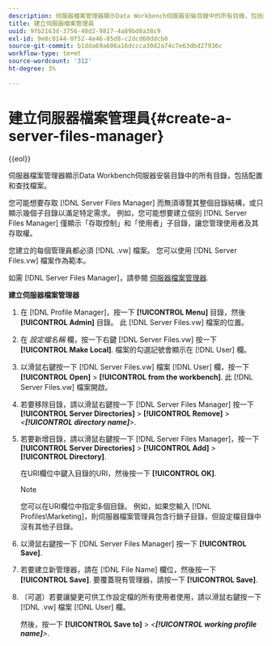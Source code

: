```yaml
---
description: 伺服器檔案管理器顯示Data Workbench伺服器安裝目錄中的所有目錄，包括配置和查找檔案。
title: 建立伺服器檔案管理員
uuid: 9fb2163d-3756-40d2-9817-4a89bd8a38c9
exl-id: 9e0c8144-0f52-4e46-85d8-c2dcd60ddcb8
source-git-commit: b1dda69a606a16dccca30d2a74c7e63dbd27936c
workflow-type: tm+mt
source-wordcount: '312'
ht-degree: 3%

---
```


# 建立伺服器檔案管理員{#create-a-server-files-manager}

{{eol}}

伺服器檔案管理器顯示Data Workbench伺服器安裝目錄中的所有目錄，包括配置和查找檔案。

您可能想要存取 [!DNL Server Files Manager] 而無須導覽其整個目錄結構，或只顯示幾個子目錄以滿足特定需求。 例如，您可能想要建立個別 [!DNL Server Files Manager] 僅顯示「存取控制」和「使用者」子目錄，讓您管理使用者及其存取權。

您建立的每個管理員都必須 [!DNL .vw] 檔案。 您可以使用 [!DNL Server Files.vw] 檔案作為範本。

如需 [!DNL Server Files Manager]，請參閱 [伺服器檔案管理器](../../../../home/c-get-started/c-admin-intrf/c-svr-files-mgr.md#concept-73a0808487c8424285ae7302f53bc5f4).

**建立伺服器檔案管理器**

1. 在 [!DNL Profile Manager]，按一下 **[!UICONTROL Menu]** 目錄，然後 **[!UICONTROL Admin]** 目錄。 此 [!DNL Server Files.vw] 檔案的位置。
1. 在 *設定檔名稱* 欄，按一下右鍵 [!DNL Server Files.vw] 按一下 **[!UICONTROL Make Local]**. 檔案的勾選記號會顯示在 [!DNL User] 欄。
1. 以滑鼠右鍵按一下 [!DNL Server Files.vw] 檔案 [!DNL User] 欄，按一下 **[!UICONTROL Open]** > **[!UICONTROL from the workbench]**. 此 [!DNL Server Files.vw] 檔案開啟。
1. 若要移除目錄，請以滑鼠右鍵按一下 [!DNL Server Files Manager] 按一下 **[!UICONTROL Server Directories]** > **[!UICONTROL Remove]** > *&lt;**[!UICONTROL directory name]**>*.
1. 若要新增目錄，請以滑鼠右鍵按一下 [!DNL Server Files Manager]，按一下 **[!UICONTROL Server Directories]** > **[!UICONTROL Add]** > **[!UICONTROL Directory]**.

   在URI欄位中鍵入目錄的URI，然後按一下 **[!UICONTROL OK]**.

   >[!NOTE]
   >
   >您可以在URI欄位中指定多個目錄。 例如，如果您輸入 [!DNL Profiles\Marketing\]，則伺服器檔案管理員包含行銷子目錄，但設定檔目錄中沒有其他子目錄。

1. 以滑鼠右鍵按一下 [!DNL Server Files Manager] 按一下 **[!UICONTROL Save]**.
1. 若要建立新管理器，請在 [!DNL File Name] 欄位，然後按一下 **[!UICONTROL Save]**. 要覆蓋現有管理器，請按一下 **[!UICONTROL Save]**.
1. （可選）若要讓變更可供工作設定檔的所有使用者使用，請以滑鼠右鍵按一下 [!DNL .vw] 檔案 [!DNL User] 欄。

   然後，按一下 **[!UICONTROL Save to]** > *&lt;**[!UICONTROL working profile name]**>*.
